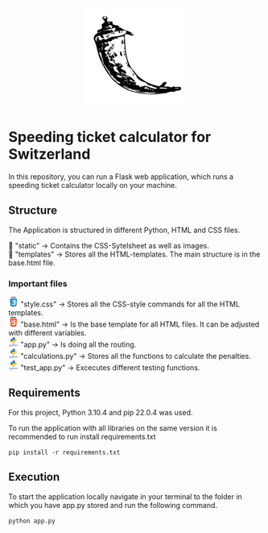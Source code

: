 <p align="center">
  <img src="static/icons/flask.svg" alt="Flask Icon" width="200" height="200">
</p>

# Speeding ticket calculator for Switzerland
In this repository, you can run a Flask web application, which runs a speeding ticket calculator locally on your machine.

## Structure
The Application is structured in different Python, HTML and CSS files.

:file_folder: "static" -> Contains the CSS-Sytelsheet as well as images.<br />
:file_folder: "templates" -> Stores all the HTML-templates. The main structure is in the base.html file.<br />

### Important files
<img src="static/icons/css.svg" alt="Icon CSS" width="20" height="20"> "style.css" -> Stores all the CSS-style commands for all the HTML templates. <br />
<img src="static/icons/html.svg" alt="Icon HTML" width="20" height="20"> "base.html" -> Is the base template for all HTML files. It can be adjusted with different variables. <br />
<img src="static/icons/python.svg" alt="Icon Python" width="20" height="20"> "app.py" -> Is doing all the routing. <br />
<img src="static/icons/python.svg" alt="Icon Python" width="20" height="20"> "calculations.py" -> Stores all the functions to calculate the penalties. <br />
<img src="static/icons/python.svg" alt="Icon Python" width="20" height="20"> "test_app.py" -> Excecutes different testing functions. <br />

## Requirements
For this project, Python 3.10.4 and pip 22.0.4 was used.

To run the application with all libraries on the same version it is recommended to run install requirements.txt

```
pip install -r requirements.txt
```

## Execution
To start the application locally navigate in your terminal to the folder in which you have app.py stored and run the following command.

``` 
python app.py
``` 

